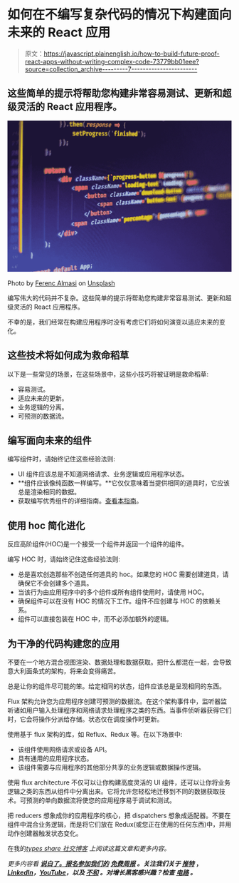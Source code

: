 # 如何在不编写复杂代码的情况下构建面向未来的 React 应用

> 原文：<https://javascript.plainenglish.io/how-to-build-future-proof-react-apps-without-writing-complex-code-73779bb01eee?source=collection_archive---------7----------------------->

## 这些简单的提示将帮助您构建非常容易测试、更新和超级灵活的 React 应用程序。

![](img/48031dffffd19a1c2b35f12fff746011.png)

Photo by [Ferenc Almasi](https://unsplash.com/@flowforfrank?utm_source=medium&utm_medium=referral) on [Unsplash](https://unsplash.com?utm_source=medium&utm_medium=referral)

编写伟大的代码并不复杂。这些简单的提示将帮助您构建非常容易测试、更新和超级灵活的 React 应用程序。

不幸的是，我们经常在构建应用程序时没有考虑它们将如何演变以适应未来的变化。

## 这些技术将如何成为救命稻草

以下是一些常见的场景，在这些场景中，这些小技巧将被证明是救命稻草:

*   容易测试。
*   适应未来的更新。
*   业务逻辑的分离。
*   可预测的数据流。

## **编写面向未来的组件**

编写组件时，请始终记住这些经验法则:

*   UI 组件应该总是不知道网络请求、业务逻辑或应用程序状态。
*   **组件应该像纯函数一样编写。**它仅仅意味着当提供相同的道具时，它应该总是渲染相同的数据。
*   获取编写优秀组件的详细指南。[查看本指南](https://blog.bitsrc.io/5-steps-to-build-react-components-like-a-pro-fb1f3af6ba17)。

## **使用 hoc 简化进化**

反应高阶组件(HOC)是一个接受一个组件并返回一个组件的组件。

编写 HOC 时，请始终记住这些经验法则:

*   总是喜欢创造那些不创造任何道具的 hoc。如果您的 HOC 需要创建道具，请确保它不会创建多个道具。
*   当该行为由应用程序中的多个组件或所有组件使用时，请使用 HOC。
*   确保组件可以在没有 HOC 的情况下工作。组件不应创建与 HOC 的依赖关系。
*   组件可以直接包装在 HOC 中，而不必添加额外的逻辑。

## **为干净的代码构建您的应用**

不要在一个地方混合视图渲染、数据处理和数据获取。把什么都混在一起，会导致意大利面条式的架构，将来会变得痛苦。

总是让你的组件尽可能的笨。给定相同的状态，组件应该总是呈现相同的东西。

Flux 架构允许您为应用程序创建可预测的数据流。在这个架构事件中，监听器监听诸如用户输入处理程序和网络请求处理程序之类的东西。当事件侦听器获得它们时，它会将操作分派给存储。状态仅在调度操作时更新。

使用基于 flux 架构的库，如 Reflux、Redux 等。在以下场景中:

*   该组件使用网络请求或设备 API。
*   具有通用的应用程序状态。
*   该组件需要与应用程序的其他部分共享的业务逻辑或数据操作逻辑。

使用 flux architecture 不仅可以让你构建高度灵活的 UI 组件，还可以让你将业务逻辑之类的东西从组件中分离出来。它将允许您轻松地迁移到不同的数据获取技术。可预测的单向数据流将使您的应用程序易于调试和测试。

把 reducers 想象成你的应用程序的核心，把 dispatchers 想象成适配器。不要在组件中混合业务逻辑，而是将它们放在 Redux(或您正在使用的任何东西)中，并用动作创建器触发状态变化。

在我的[*types share 社交博客*](https://typeshare.co/amit08255/posts/template-2-how-to-guide-yqvd) *上阅读这篇文章和更多内容。*

*更多内容看* [***说白了。报名参加我们的***](https://plainenglish.io/) **[***免费周报***](http://newsletter.plainenglish.io/) *。关注我们关于* [***推特***](https://twitter.com/inPlainEngHQ) ，[***LinkedIn***](https://www.linkedin.com/company/inplainenglish/)*，*[***YouTube***](https://www.youtube.com/channel/UCtipWUghju290NWcn8jhyAw)*，以及* [***不和***](https://discord.gg/GtDtUAvyhW) *。对增长黑客感兴趣？检查* [***电路***](https://circuit.ooo/) *。***